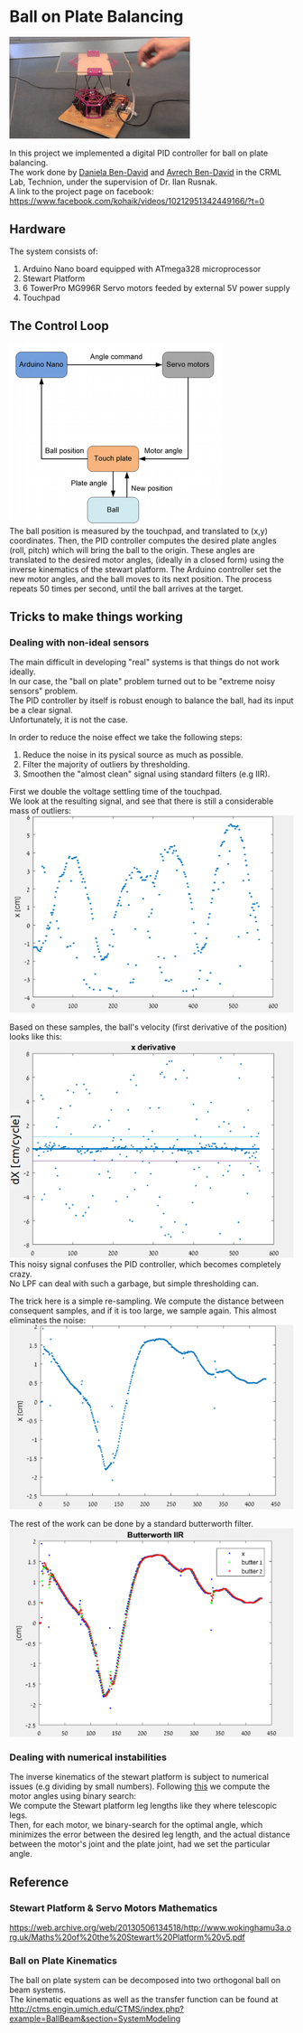 # Ball on Plate Balancing
![Output sample](https://github.com/avrech/ball_on_plate_balancing/blob/master/images/ezgif.com-video-to-gif.gif)

In this project we implemented a digital PID controller for ball on plate balancing.  
The work done by [Daniela Ben-David](https://www.linkedin.com/in/daniela-ben-david-9852b6164/) and [Avrech Ben-David](https://www.linkedin.com/in/avrech-ben-david-948022117/) in the CRML Lab, Technion, under the supervision of Dr. Ilan Rusnak.  
A link to the project page on facebook:  
https://www.facebook.com/kohaik/videos/10212951342449166/?t=0

## Hardware
The system consists of:  
1. Arduino Nano board equipped with ATmega328 microprocessor  
2. Stewart Platform  
3. 6 TowerPro MG996R Servo motors feeded by external 5V power supply
4. Touchpad  


## The Control Loop
![Alt text](images/close-loop-control.png)    
The ball position is measured by the touchpad, and translated to (x,y) coordinates.
Then, the PID controller computes the desired plate angles (roll, pitch) which will bring the ball to the origin.
These angles are translated to the desired motor angles, (ideally in a closed form) using the inverse kinematics 
of the stewart platform. 
The Arduino controller set the new motor angles, and the ball moves to its next position. 
The process repeats 50 times per second, until the ball arrives at the target. 

## Tricks to make things working  
### Dealing with non-ideal sensors
The main difficult in developing "real" systems is that things do not work ideally.   
In our case, the "ball on plate" problem turned out to be "extreme noisy sensors" problem.   
The PID controller by itself is robust enough to balance the ball, had its input be a clear signal.   
Unfortunately, it is not the case.  

In order to reduce the noise effect we take the following steps:  
1. Reduce the noise in its pysical source as much as possible.   
2. Filter the majority of outliers by thresholding.  
3. Smoothen the "almost clean" signal using standard filters (e.g IIR).    

First we double the voltage settling time of the touchpad.  
We look at the resulting signal, and see that there is still a considerable mass of outliers:  
![Alt text](images/noisy-measurment.png?raw=true "A Noisy Position Signal vs. Time")  

Based on these samples, the ball's velocity (first derivative of the position) looks like this:  
![Alt text](images/x-derivative.png?raw=true,center=true "A Noisy Position Signal vs. Time")  
This noisy signal confuses the PID controller, which becomes completely crazy.  
No LPF can deal with such a garbage, but simple thresholding can.  

The trick here is a simple re-sampling. We compute the distance between consequent samples, and if it is too large, we sample again. This almost eliminates the noise:  
![Alt text](images/after-resampling.png?raw=true,center=true "A Noisy Position Signal vs. Time")  

The rest of the work can be done by a standard butterworth filter.    
![Alt text](images/after-butterworth.png?raw=true,center=true "A Noisy Position Signal vs. Time")  

### Dealing with numerical instabilities
The inverse kinematics of the stewart platform is subject to numerical issues (e.g dividing by small numbers). 
Following [this](https://github.com/ThomasKNR/RotaryStewartPlatform/blob/master/src_arduino_code/platform.ino) we compute the motor angles using binary search:  
We compute the Stewart platform leg lengths like they where telescopic legs.  
Then, for each motor, we binary-search for the optimal angle, which minimizes the error between the desired leg length, and the actual distance between the motor's joint and the plate joint, had we set the particular angle.  

## Reference
### Stewart Platform & Servo Motors Mathematics  
https://web.archive.org/web/20130506134518/http://www.wokinghamu3a.org.uk/Maths%20of%20the%20Stewart%20Platform%20v5.pdf

### Ball on Plate Kinematics  
The ball on plate system can be decomposed into two orthogonal ball on beam systems.  
The kinematic equations as well as the transfer function can be found at  
http://ctms.engin.umich.edu/CTMS/index.php?example=BallBeam&section=SystemModeling  
